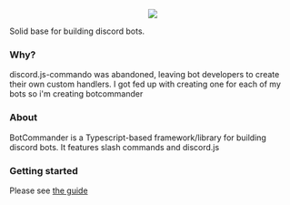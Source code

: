 <p align="center">
  <img src="https://raw.githubusercontent.com/dada513/BotCommander/master/logo.png" />
</p>

Solid base for building discord bots.

### Why?

discord.js-commando was abandoned, leaving bot developers to create their own custom handlers. I got fed up with creating one for each of my bots so i'm creating botcommander

### About

BotCommander is a Typescript-based framework/library for building discord bots. It features slash commands and discord.js

### Getting started

Please see [the guide](https://botcommander.d513.space/guide/getting-started)

